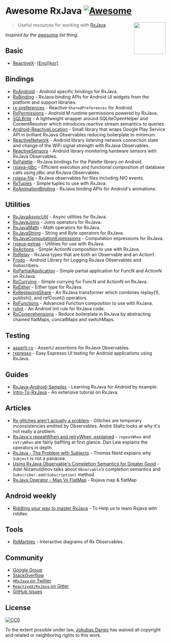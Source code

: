 # Awesome RxJava [![Awesome](https://cdn.rawgit.com/sindresorhus/awesome/d7305f38d29fed78fa85652e3a63e154dd8e8829/media/badge.svg)](https://github.com/sindresorhus/awesome)

[<img src="http://reactivex.io/assets/Rx_Logo_S.png" align="right" width="100">](http://reactivex.io/)

> Useful resources for working with [RxJava](https://github.com/ReactiveX/RxJava)

*Inspired by the [awesome](https://github.com/sindresorhus/awesome) list thing.*

## Basic
* [ReactiveX](http://reactivex.io/)- [[Eng]](http://reactivex.io/documentation/operators.html)[[kor]](http://reactivex.io/documentation/ko/operators.html)

## Bindings

* [RxAndroid](https://github.com/ReactiveX/RxAndroid) - Android specific bindings for RxJava.
* [RxBinding](https://github.com/JakeWharton/RxBinding) - RxJava binding APIs for Android UI widgets from the platform and support libraries.
* [rx-preferences](https://github.com/f2prateek/rx-preferences) - Reactive `SharedPreferences` for Android.
* [RxPermissions](https://github.com/tbruyelle/RxPermissions) - Android M runtime permissions powered by RxJava.
* [SQLBrite](https://github.com/square/sqlbrite) - A lightweight wrapper around SQLiteOpenHelper and ContentResolver which introduces reactive stream semantics to queries.
* [Android-ReactiveLocation](https://github.com/mcharmas/Android-ReactiveLocation) - Small library that wraps Google Play Service API in brilliant RxJava Observables reducing boilerplate to minimum.
* [ReactiveNetwork](https://github.com/pwittchen/ReactiveNetwork) - Android library listening network connection state and change of the WiFi signal strength with RxJava Observables.
* [ReactiveSensors](https://github.com/pwittchen/ReactiveSensors) - Android library monitoring hardware sensors with RxJava Observables.
* [RxPalette](https://github.com/hzsweers/RxPalette) - RxJava bindings for the Palette library on Android.
* [rxjava-jdbc](https://github.com/davidmoten/rxjava-jdbc) - Efficient execution and functional composition of database calls using jdbc and RxJava Observables.
* [rxjava-file](https://github.com/davidmoten/rxjava-file) - RxJava observables for files including NIO events.
* [RxTuples](https://github.com/pakoito/RxTuples) - Simple tuples to use with RxJava.
* [RxAnimationBinding](https://github.com/blipinsk/RxAnimationBinding) - RxJava binding APIs for Android's animations.

## Utilities
* [RxJavaAsyncUtil](https://github.com/ReactiveX/RxJavaAsyncUtil) - Async utilities for RxJava.
* [RxJavaJoins](https://github.com/ReactiveX/RxJavaJoins) - Joins operators for RxJava.
* [RxJavaMath](https://github.com/ReactiveX/RxJavaMath) - Math operators for RxJava.
* [RxJavaString](https://github.com/ReactiveX/RxJavaString) - 
String and Byte operators for RxJava.
* [RxJavaComputationExpressions](https://github.com/ReactiveX/RxJavaComputationExpressions) - Computation expressions for RxJava.
* [rxjava-extras](https://github.com/davidmoten/rxjava-extras) - Utilities for use with RxJava.
* [RxActions](https://github.com/pakoito/RxActions) - Simple ActionN composition to use with RxJava.
* [RxRelay](https://github.com/JakeWharton/RxRelay) - RxJava types that are both an Observable and an Action1.
* [Frodo](https://github.com/android10/frodo) - Android Library for Logging RxJava Observables and Subscribers.
* [RxPartialApplication](https://github.com/pakoito/RxPartialApplication) - Simple partial application for FuncN and ActionN on RxJava.
* [RxCurrying](https://github.com/pakoito/RxCurrying) - Simple currying for FuncN and ActionN on RxJava.
* [RxEither](https://github.com/eleventigers/rxeither) - Either type for RxJava.
* [RxReplayingShare](https://github.com/JakeWharton/RxReplayingShare) - An RxJava transformer which combines replay(1), publish(), and refCount() operators.
* [RxFunctions](https://github.com/pakoito/RxFunctions) - Advanced Function composition to use with RxJava.
* [rxlint](https://bitbucket.org/littlerobots/rxlint) - An Android lint rule for RxJava code.
* [RxComprehensions](https://github.com/pakoito/RxComprehensions) - Reduce boilerplate in RxJava by abstracting chained flatMaps, concatMaps and switchMaps.

## Testing
* [assertj-rx](https://github.com/ribot/assertj-rx) - AssertJ assertions for RxJava Observables.
* [rxpresso](https://github.com/novoda/rxpresso) - Easy Espresso UI testing for Android applications using RxJava.

## Guides

* [RxJava-Android-Samples](https://github.com/kaushikgopal/RxJava-Android-Samples) - Learning RxJava for Android by example.
* [Intro-To-RxJava](https://github.com/Froussios/Intro-To-RxJava) - An extensive tutorial on RxJava.

## Articles

* [Rx glitches aren't actually a problem](http://staltz.com/rx-glitches-arent-actually-a-problem.html) - Glitches are temporary inconsistencies emitted by Observables. André Staltz looks at why it's not really a problem.
* [RxJava's repeatWhen and retryWhen, explained](http://blog.danlew.net/2016/01/25/rxjavas-repeatwhen-and-retrywhen-explained/) - `repeatWhen` and `retryWhen` are fairly baffling at first glance. Dan Lew explains the operators in depth.
* [RxJava - The Problem with Subjects](http://tomstechnicalblog.blogspot.co.uk/2016/03/rxjava-problem-with-subjects.html) - Thomas Nield explains why `Subject` is not a panacea.
* [Using RxJava Observable's Completion Semantics for Greater Good](https://adelnizamutdinov.github.io/blog/2015/01/23/using-rxjavas-observable-semantics-for-greater-good/) - Adel Nizamutdinov talks about `Observable`’s completion semantics and `Subscriber.add(Subscription)` method.
* [RxJava Operator - Map Vs FlatMap](https://medium.com/mindorks/rxjava-operator-map-vs-flatmap-427c09678784) -  Rxjava map & flatMap

## Android weekly
* [Riddling your way to master RxJava](https://medium.com/@vanniktech/riddling-your-way-to-master-rxjava-145d5de99b55) - To Help us to learn Rxjava with riddles

## Tools

* [RxMarbles](http://rxmarbles.com/) - Interactive diagrams of Rx Observables.

## Community

* [Google Group](http://groups.google.com/d/forum/rxjava)
* [StackOverflow](http://stackoverflow.com/search?q=rx-java)
* [`@RxJava` on Twitter](http://twitter.com/RxJava)
* [`ReactiveX/RxJava` on Gitter](https://gitter.im/ReactiveX/RxJava)
* [GitHub Issues](https://github.com/ReactiveX/RxJava/issues)

## License

[![CC0](https://i.creativecommons.org/p/zero/1.0/88x31.png)](https://creativecommons.org/publicdomain/zero/1.0/)

To the extent possible under law, [Jokubas Dargis](http://jokubasdargis.net/) has waived all copyright and related or neighboring rights to this work.
